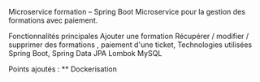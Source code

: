 Microservice formation – Spring Boot Microservice pour la gestion des formations avec paiement.

Fonctionnalités principales Ajouter une formation Récupérer / modifier / supprimer des formations , paiement d'une ticket, Technologies utilisées Spring Boot, Spring Data JPA Lombok MySQL

Points ajoutés : ** Dockerisation

